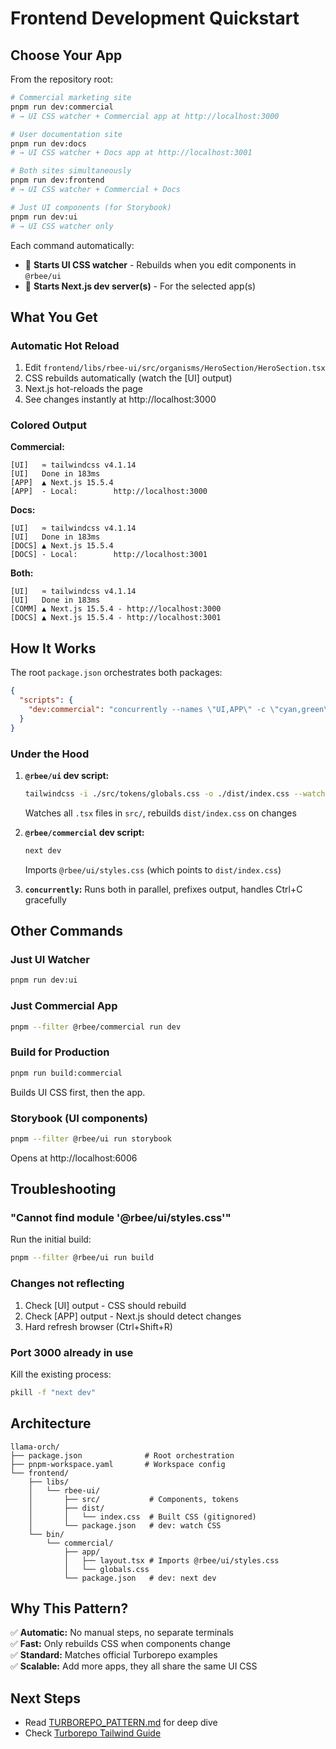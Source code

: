 # Frontend Development Quickstart

## Choose Your App

From the repository root:

```bash
# Commercial marketing site
pnpm run dev:commercial
# → UI CSS watcher + Commercial app at http://localhost:3000

# User documentation site
pnpm run dev:docs
# → UI CSS watcher + Docs app at http://localhost:3001

# Both sites simultaneously
pnpm run dev:frontend
# → UI CSS watcher + Commercial + Docs

# Just UI components (for Storybook)
pnpm run dev:ui
# → UI CSS watcher only
```

Each command automatically:
- 🎨 **Starts UI CSS watcher** - Rebuilds when you edit components in `@rbee/ui`
- 🚀 **Starts Next.js dev server(s)** - For the selected app(s)

## What You Get

### Automatic Hot Reload
1. Edit `frontend/libs/rbee-ui/src/organisms/HeroSection/HeroSection.tsx`
2. CSS rebuilds automatically (watch the [UI] output)
3. Next.js hot-reloads the page
4. See changes instantly at http://localhost:3000

### Colored Output

**Commercial:**
```
[UI]   ≈ tailwindcss v4.1.14
[UI]   Done in 183ms
[APP]  ▲ Next.js 15.5.4
[APP]  - Local:        http://localhost:3000
```

**Docs:**
```
[UI]   ≈ tailwindcss v4.1.14
[UI]   Done in 183ms
[DOCS] ▲ Next.js 15.5.4
[DOCS] - Local:        http://localhost:3001
```

**Both:**
```
[UI]   ≈ tailwindcss v4.1.14
[UI]   Done in 183ms
[COMM] ▲ Next.js 15.5.4 - http://localhost:3000
[DOCS] ▲ Next.js 15.5.4 - http://localhost:3001
```

## How It Works

The root `package.json` orchestrates both packages:

```json
{
  "scripts": {
    "dev:commercial": "concurrently --names \"UI,APP\" -c \"cyan,green\" \"pnpm --filter @rbee/ui run dev\" \"pnpm --filter @rbee/commercial run dev\""
  }
}
```

### Under the Hood

1. **`@rbee/ui` dev script:**
   ```bash
   tailwindcss -i ./src/tokens/globals.css -o ./dist/index.css --watch
   ```
   Watches all `.tsx` files in `src/`, rebuilds `dist/index.css` on changes

2. **`@rbee/commercial` dev script:**
   ```bash
   next dev
   ```
   Imports `@rbee/ui/styles.css` (which points to `dist/index.css`)

3. **`concurrently`:**
   Runs both in parallel, prefixes output, handles Ctrl+C gracefully

## Other Commands

### Just UI Watcher
```bash
pnpm run dev:ui
```

### Just Commercial App
```bash
pnpm --filter @rbee/commercial run dev
```

### Build for Production
```bash
pnpm run build:commercial
```
Builds UI CSS first, then the app.

### Storybook (UI components)
```bash
pnpm --filter @rbee/ui run storybook
```
Opens at http://localhost:6006

## Troubleshooting

### "Cannot find module '@rbee/ui/styles.css'"
Run the initial build:
```bash
pnpm --filter @rbee/ui run build
```

### Changes not reflecting
1. Check [UI] output - CSS should rebuild
2. Check [APP] output - Next.js should detect changes
3. Hard refresh browser (Ctrl+Shift+R)

### Port 3000 already in use
Kill the existing process:
```bash
pkill -f "next dev"
```

## Architecture

```
llama-orch/
├── package.json              # Root orchestration
├── pnpm-workspace.yaml       # Workspace config
└── frontend/
    ├── libs/
    │   └── rbee-ui/
    │       ├── src/           # Components, tokens
    │       ├── dist/
    │       │   └── index.css  # Built CSS (gitignored)
    │       └── package.json   # dev: watch CSS
    └── bin/
        └── commercial/
            ├── app/
            │   ├── layout.tsx # Imports @rbee/ui/styles.css
            │   └── globals.css
            └── package.json   # dev: next dev
```

## Why This Pattern?

✅ **Automatic:** No manual steps, no separate terminals  
✅ **Fast:** Only rebuilds CSS when components change  
✅ **Standard:** Matches official Turborepo examples  
✅ **Scalable:** Add more apps, they all share the same UI CSS  

## Next Steps

- Read [TURBOREPO_PATTERN.md](frontend/TURBOREPO_PATTERN.md) for deep dive
- Check [Turborepo Tailwind Guide](https://turborepo.com/docs/guides/tools/tailwind)
